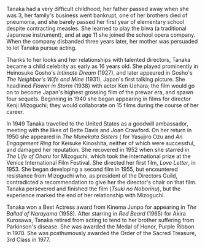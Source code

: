 <!-- Kinuyo Tanaka -->

Tanaka had a very difficult childhood; her father passed away when she was 3, her family's business went bankrupt, one of her brothers died of pneumonia, and she barely passed her first year of elementary school despite contracting measles. She learned to play the biwa (a traditional Japanese instrument), and at age 11 she joined the school opera company. When the company disbanded three years later, her mother was persuaded to let Tanaka pursue acting.

Thanks to her looks and her relationships with talented directors, Tanaka became a child celebrity as early as 16 years old. She played prominently in Heinosuke Gosho's _Intimate Dream_ (1927), and later appeared in Gosho's _The Neighbor's Wife and Mine_ (1931), Japan's first talking picture. She headlined _Flower in Storm_ (1938) with actor Ken Uehara; the film would go on to become Japan's highest grossing film of the prewar era, and spawn four sequels. Beginning in 1940 she began appearing in films for director Kenji Mizoguchi; they would collaborate on 15 films during the course of her career.

In 1949 Tanaka travelled to the United States as a goodwill ambassador, meeting with the likes of Bette Davis and Joan Crawford. On her return in 1950 she appeared in _The Munekata Sisters_ ( for Yasujiro Ozu and _An Engagement Ring_ for Keisuke Kinoshita, neither of which were successful, and damaged her reputation. She recovered in 1952 when she starred in _The Life of Oharu_ for Mizoguchi, which took the international prize at the Venice International Film Festival. She directed her first film, _Love Letter_, in 1953. She began developing a second film in 1955, but encountered resistance from Mizoguchi who, as president of the Directors Guild, contradicted a recommendation to give her the director's chair on that film. Tanaka persevered and finished the film (_Tsuki no Noborinu_), but the experience marked the end of her relationship with Mizoguchi.

Tanaka won a Best Actress award from Kinema Junpo for appearing in _The Ballad of Narayama_ (1958). After starring in _Red Beard_ (1965) for Akira Kurosawa, Tanaka retired from acting to tend to her brother suffering from Parkinson's disease. She was awarded the Medal of Honor, Purple Ribbon in 1970. She was posthumously awarded the Order of the Sacred Treasure, 3rd Class in 1977.